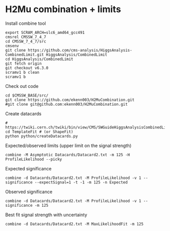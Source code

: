 # H2Mu combination + limits

Install combine tool

    export SCRAM_ARCH=slc6_amd64_gcc491
    cmsrel CMSSW_7_4_7
    cd CMSSW_7_4_7/src 
    cmsenv
    git clone https://github.com/cms-analysis/HiggsAnalysis-CombinedLimit.git HiggsAnalysis/CombinedLimit
    cd HiggsAnalysis/CombinedLimit
    git fetch origin
    git checkout v6.3.0
    scramv1 b clean
    scramv1 b

Check out code

    cd $CMSSW_BASE/src/
    git clone https://github.com/ekenn003/H2MuCombination.git
    #git clone git@github.com:ekenn003/H2MuCombination.git

Create datacards

    # https://twiki.cern.ch/twiki/bin/view/CMS/SWGuideHiggsAnalysisCombinedLimit#How_to_prepare_the_datacard
    cd TemplateFit # (or ShapeFit)
    python python/createDatacards.py

Expected/observed limits (upper limit on the signal strength)

    combine -M Asymptotic Datacards/Datacard2.txt -m 125 -H ProfileLikelihood --picky

Expected significance

    combine -d Datacards/Datacard2.txt -M ProfileLikelihood -v 1 --significance --expectSignal=1 -t -1 -m 125 -n Expected

Observed significance

    combine -d Datacards/Datacard2.txt -M ProfileLikelihood -v 1 --significance -m 125

Best fit signal strength with uncertainty

    combine -d Datacards/Datacard2.txt -M MaxLikelihoodFit -m 125

